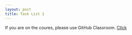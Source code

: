 ```yaml
---
layout: post
title: Task List 1 
---
```


If you are on the coures, please use GitHub Classroom.
[Click](https://github.com/distributed-systems-wrust/base-l1-2019)